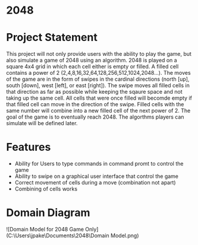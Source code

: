 # 2048

# Project Statement
This project will not only provide users with the ability to play the game, but also simulate a game of 2048 using an algorithm.  2048 is played on a square 4x4 grid in which each cell either is empty or filled.  A filled cell contains a power of 2 (2,4,8,16,32,64,128,256,512,1024,2048...).  The moves of the game are in the form of swipes in the cardinal directions (north [up], south [down], west [left], or east [right]).  The swipe moves all filled cells in that direction as far as possible while keeping the sqaure space and not taking up the same cell.  All cells that were once filled will becomde empty if that filled cell can move in the direction of the swipe.  Filled cells with the same number will combine into a new filled cell of the next power of 2.  The goal of the game is to eventually reach 2048.  The algorthms players can simulate will be defined later.

# Features
- Ability for Users to type commands in command promt to control the game
- Ability to swipe on a graphical user interface that control the game
- Correct movement of cells during a move (combination not apart)
- Combining of cells works

# Domain Diagram
![Domain Model for 2048 Game Only](C:\Users\jpake\Documents\2048\Domain Model.png)
